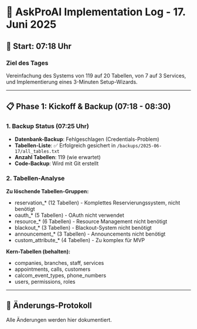 # 📝 AskProAI Implementation Log - 17. Juni 2025

## 🚀 Start: 07:18 Uhr

### Ziel des Tages
Vereinfachung des Systems von 119 auf 20 Tabellen, von 7 auf 3 Services, und Implementierung eines 3-Minuten Setup-Wizards.

---

## 📋 Phase 1: Kickoff & Backup (07:18 - 08:30)

### 1. Backup Status (07:25 Uhr)
- **Datenbank-Backup**: Fehlgeschlagen (Credentials-Problem)
- **Tabellen-Liste**: ✅ Erfolgreich gesichert in `/backups/2025-06-17/all_tables.txt`
- **Anzahl Tabellen**: 119 (wie erwartet)
- **Code-Backup**: Wird mit Git erstellt

### 2. Tabellen-Analyse
**Zu löschende Tabellen-Gruppen:**
- reservation_* (12 Tabellen) - Komplettes Reservierungssystem, nicht benötigt
- oauth_* (5 Tabellen) - OAuth nicht verwendet
- resource_* (6 Tabellen) - Resource Management nicht benötigt
- blackout_* (3 Tabellen) - Blackout-System nicht benötigt
- announcement_* (3 Tabellen) - Announcements nicht benötigt
- custom_attribute_* (4 Tabellen) - Zu komplex für MVP

**Kern-Tabellen (behalten):**
- companies, branches, staff, services
- appointments, calls, customers
- calcom_event_types, phone_numbers
- users, permissions, roles

---

## 🔄 Änderungs-Protokoll

Alle Änderungen werden hier dokumentiert.